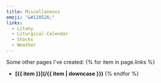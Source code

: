 ```yaml
---
title: Miscellaneous
emoji: "&#128526;"
links:
  - Litany
  - Liturgical-Calendar
  - Stocks
  - Weather
---
```

Some other pages I've created:
{% for item in page.links %}
- **[{{ item }}](/{{ item | downcase }})**
{% endfor %}
